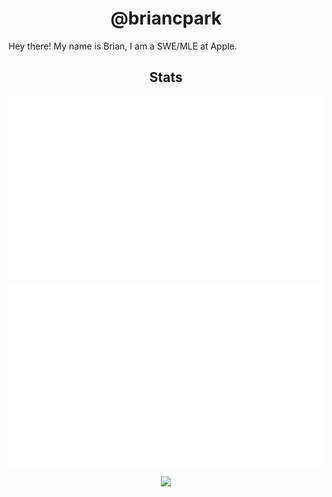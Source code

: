 <h1 align="center">@briancpark</h1>

Hey there! My name is Brian, I am a SWE/MLE at Apple.

<h2 align="center">Stats</h2>

<p align="center">
  <img src="https://raw.githubusercontent.com/briancpark/github-stats/master/generated/overview.svg#gh-dark-mode-only">
  <img src="https://raw.githubusercontent.com/briancpark/github-stats/master/generated/languages.svg#gh-dark-mode-only">
</p>

<p align="center">
  <img src="https://komarev.com/ghpvc/?username=briancpark">
</p>
